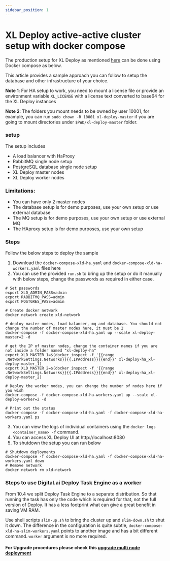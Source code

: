 ```yaml
---
sidebar_position: 1
---
```


# XL Deploy active-active cluster setup with docker compose

The production setup for XL Deploy as mentioned [here](https://docs.xebialabs.com/v.10.3/deploy/how-to/set-up-xl-deploy-in-production/) can be done using Docker compose as below.

This article provides a sample approach you can follow to setup the database and other infrastructure of your choice.

**Note 1**: For HA setup to work, you need to mount a license file or provide an environment variable `XL_LICENSE` with a license text converted to base64 for the XL Deploy instances

**Note 2**: The folders you mount needs to be owned by user 10001, for example, you can run `sudo chown -R 10001 xl-deploy-master` if you are going to mount directories under `$PWD/xl-deploy-master` folder.

### setup

The setup includes

- A load balancer with HaProxy
- RabbitMQ single node setup
- PostgreSQL database single node setup
- XL Deploy master nodes
- XL Deploy worker nodes

### Limitations:

- You can have only 2 master nodes
- The database setup is for demo purposes, use your own setup or use external database
- The MQ setup is for demo purposes, use your own setup or use external MQ
- The HAproxy setup is for demo purposes, use your own setup

### Steps

Follow the below steps to deploy the sample

1. Download the `docker-compose-xld-ha.yaml` and `docker-compose-xld-ha-workers.yaml` files here
2. You can use the provided `run.sh` to bring up the setup or do it manually with below steps, change the passwords as required in either case.

```shell
# Set passwords
export XLD_ADMIN_PASS=admin
export RABBITMQ_PASS=admin
export POSTGRES_PASS=admin

# Create docker network
docker network create xld-network

# deploy master nodes, load balancer, mq and database. You should not change the number of master nodes here, it must be 2
docker-compose -f docker-compose-xld-ha.yaml up --scale xl-deploy-master=2 -d

# get the IP of master nodes, change the container names if you are not inside a folder named "xl-deploy-ha"
export XLD_MASTER_1=$(docker inspect -f '{{range .NetworkSettings.Networks}}{{.IPAddress}}{{end}}' xl-deploy-ha_xl-deploy-master_1)
export XLD_MASTER_2=$(docker inspect -f '{{range .NetworkSettings.Networks}}{{.IPAddress}}{{end}}' xl-deploy-ha_xl-deploy-master_2)

# Deploy the worker nodes, you can change the number of nodes here if you wish
docker-compose -f docker-compose-xld-ha-workers.yaml up --scale xl-deploy-worker=2 -d

# Print out the status
docker-compose -f docker-compose-xld-ha.yaml -f docker-compose-xld-ha-workers.yaml ps
```

3. You can view the logs of individual containers using the `docker logs <container_name> -f` command.
4. You can access XL Deploy UI at http://localhost:8080
5. To shutdown the setup you can run below

```shell
# Shutdown deployments
docker-compose -f docker-compose-xld-ha.yaml -f docker-compose-xld-ha-workers.yaml down
# Remove network
docker network rm xld-network
```

### Steps to use Digital.ai Deploy Task Engine as a worker

From 10.4 we split Deploy Task Engine to a separate distribution. So that running the task has only the code which 
is required for that, not the full version of Deploy. It has a less footprint what can give a great benefit in saving VM RAM.

Use shell scripts `slim-up.sh` to bring the cluster up and `slim-down.sh` to shut it down.
The difference in the configuration is quite subtle, `docker-compose-xld-ha-slim-workers.yaml` points to another image 
and has a bit different command. `worker` argument is no more required. 

#### For Upgrade procedures please check this [upgrade multi node deployment](./upgrade-multi-node-deployment)
